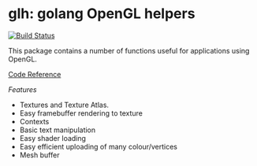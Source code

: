 glh: golang OpenGL helpers
==========================

[![Build Status](https://secure.travis-ci.org/go-gl/glh.png)](http://travis-ci.org/go-gl/glh)

This package contains a number of functions useful for applications using OpenGL.

[Code Reference](http://go.pkgdoc.org/github.com/go-gl/glh)

*Features*

* Textures and Texture Atlas.
* Easy framebuffer rendering to texture
* Contexts
* Basic text manipulation
* Easy shader loading
* Easy efficient uploading of many colour/vertices
* Mesh buffer
